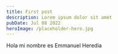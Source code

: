```yaml
---
title: First post
description: Lorem ipsum dolor sit amet
pubDate: Jul 08 2022
heroImage: /placeholder-hero.jpg
---
```


Hola mi nombre es Emmanuel Heredia 
